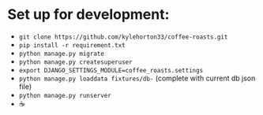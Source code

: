 # Set up for development:

- `git clone https://github.com/kylehorton33/coffee-roasts.git`
- `pip install -r requirement.txt`
- `python manage.py migrate`
- `python manage.py createsuperuser`
- `export DJANGO_SETTINGS_MODULE=coffee_roasts.settings`
- `python manage.py loaddata fixtures/db-` (complete with current db json file)
- `python manage.py runserver`
- ☕